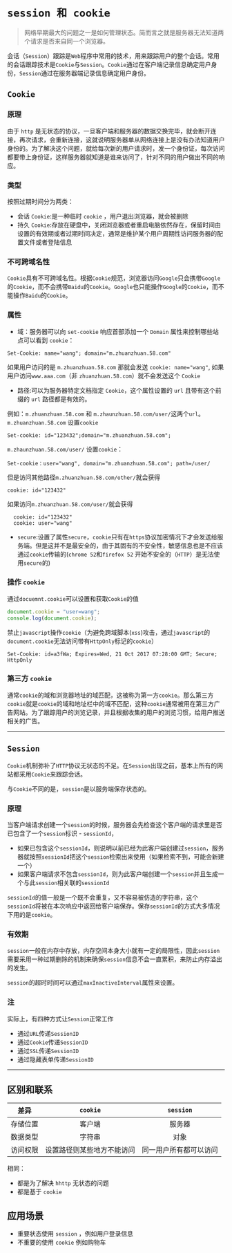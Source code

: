# `session 和 cookie`

> 网络早期最大的问题之一是如何管理状态。简而言之就是服务器无法知道两个请求是否来自同一个浏览器。

会话（`Session`）跟踪是`Web`程序中常用的技术，用来跟踪用户的整个会话。常用的会话跟踪技术是`Cookie`与`Session`。`Cookie`通过在客户端记录信息确定用户身份，`Session`通过在服务器端记录信息确定用户身份。

## `Cookie`

### 原理

由于 `http` 是无状态的协议，一旦客户端和服务器的数据交换完毕，就会断开连接，再次请求，会重新连接，这就说明服务器单从网络连接上是没有办法知道用户身份的。为了解决这个问题，就给每次新的用户请求时，发一个身份证，每次访问都要带上身份证，这样服务器就知道是谁来访问了，针对不同的用户做出不同的响应。

### 类型

按照过期时间分为两类：

- 会话 `Cookie`:是一种临时 `cookie` ，用户退出浏览器，就会被删除
- 持久 `Cookie`:存放在硬盘中，关闭浏览器或者重启电脑依然存在，保留时间由设置的有效期或者过期时间决定，通常是维护某个用户周期性访问服务器的配置文件或者登陆信息

### 不可跨域名性

`Cookie`具有不可跨域名性。根据`Cookie`规范，浏览器访问`Google`只会携带`Google`的`Cookie`，而不会携带`Baidu`的`Cookie`。`Google`也只能操作`Google`的`Cookie`，而不能操作`Baidu`的`Cookie`。

### 属性

- 域：服务器可以向 `set-cookie` 响应首部添加一个 `Domain` 属性来控制哪些站点可以看到 `cookie`：

```auto
Set-Cookie: name="wang"; domain="m.zhuanzhuan.58.com"
```

如果用户访问的是 `m.zhuanzhuan.58.com` 那就会发送 `cookie: name="wang"`, 如果用户访问`www.aaa.com`（非 `zhuanzhuan.58.com`）就不会发送这个 `Cookie`

- 路径:可以为服务器特定文档指定 `Cookie`，这个属性设置的 `url` 且带有这个前缀的 `url` 路径都是有效的。

例如：`m.zhuanzhuan.58.com` 和 `m.zhaunzhuan.58.com/user/`这两个`url`。 `m.zhuanzhuan.58.com` 设置`cookie`

```auto
Set-cookie: id="123432";domain="m.zhuanzhuan.58.com";
```

`m.zhaunzhuan.58.com/user/` 设置`cookie`：

```auto
Set-cookie：user="wang", domain="m.zhuanzhuan.58.com"; path=/user/
```

但是访问其他路径`m.zhuanzhuan.58.com/other/`就会获得

```auto
cookie: id="123432"
```

如果访问`m.zhuanzhuan.58.com/user/`就会获得

```auto
  cookie: id="123432"
  cookie: user="wang"
```

- `secure`:设置了属性`secure`，`cookie`只有在`https`协议加密情况下才会发送给服务端。但是这并不是最安全的，由于其固有的不安全性，敏感信息也是不应该通过`cookie`传输的(`chrome 52`和`firefox 52` 开始不安全的（`HTTP`）是无法使用`secure`的)

### 操作 `cookie`

通过`docuemnt.cookie`可以设置和获取`Cookie`的值

```JavaScript
document.cookie = "user=wang";
console.log(document.cookie);
```

禁止`javascript`操作`cookie`（为避免跨域脚本(`xss`)攻击，通过`javascript`的`document.cookie`无法访问带有`HttpOnly`标记的`cookie`）

```auto
Set-Cookie: id=a3fWa; Expires=Wed, 21 Oct 2017 07:28:00 GMT; Secure; HttpOnly
```

### 第三方 `cookie`

通常`cookie`的域和浏览器地址的域匹配，这被称为第一方`cookie`。那么第三方`cookie`就是`cookie`的域和地址栏中的域不匹配，这种`cookie`通常被用在第三方广告网站。为了跟踪用户的浏览记录，并且根据收集的用户的浏览习惯，给用户推送相关的广告。

---

## `Session`

`Cookie`机制弥补了`HTTP`协议无状态的不足。在`Session`出现之前，基本上所有的网站都采用`Cookie`来跟踪会话。

与`Cookie`不同的是，`session`是以服务端保存状态的。

### 原理

当客户端请求创建一个`session`的时候，服务器会先检查这个客户端的请求里是否已包含了一个`session`标识 - `sessionId`，

- 如果已包含这个`sessionId`，则说明以前已经为此客户端创建过`session`，服务器就按照`sessionId`把这个`session`检索出来使用（如果检索不到，可能会新建一个）
- 如果客户端请求不包含`sessionId`，则为此客户端创建一个`session`并且生成一个与此`session`相关联的`sessionId`

`sessionId`的值一般是一个既不会重复，又不容易被仿造的字符串，这个`sessionId`将被在本次响应中返回给客户端保存。保存`sessionId`的方式大多情况下用的是`cookie`。

### 有效期

`session`一般在内存中存放，内存空间本身大小就有一定的局限性，因此`session`需要采用一种过期删除的机制来确保`session`信息不会一直累积，来防止内存溢出的发生。

`session`的超时时间可以通过`maxInactiveInterval`属性来设置。

### 注

实际上，有四种方式让`Session`正常工作

- 通过`URL`传递`SessionID`
- 通过`Cookie`传递`SessionID`
- 通过`SSL`传递`SessionID`
- 通过隐藏表单传递`SessionID`

---

## 区别和联系

|   差异   |          `cookie`          |       `session`        |
| :------: | :------------------------: | :--------------------: |
| 存储位置 |           客户端           |         服务器         |
| 数据类型 |           字符串           |          对象          |
| 访问权限 | 设置路径则某些地方不能访问 | 同一用户所有都可以访问 |

相同：

- 都是为了解决 `hhttp` 无状态的问题
- 都是基于 `cookie`

## 应用场景

- 重要状态使用 `session` ，例如用户登录信息
- 不重要的使用 `cookie` 例如购物车
